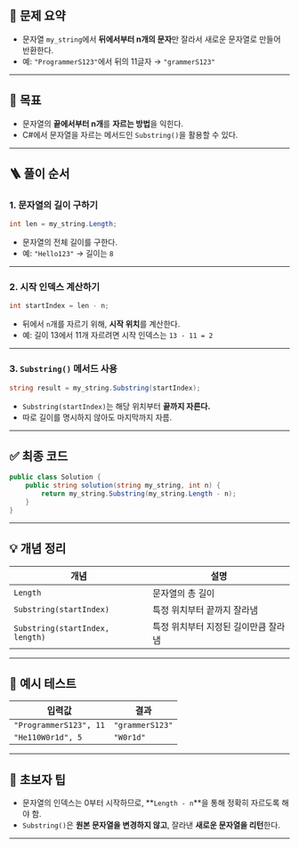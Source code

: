 
## 🧠 문제 요약

* 문자열 `my_string`에서 **뒤에서부터 n개의 문자**만 잘라서 새로운 문자열로 만들어 반환한다.
* 예:
  `"ProgrammerS123"`에서 뒤의 11글자 → `"grammerS123"`

---

## 🎯 목표

* 문자열의 **끝에서부터 n개**를 **자르는 방법**을 익힌다.
* C#에서 문자열을 자르는 메서드인 `Substring()`을 활용할 수 있다.

---

## 🪜 풀이 순서

### 1. 문자열의 길이 구하기

```csharp
int len = my_string.Length;
```

* 문자열의 전체 길이를 구한다.
* 예: `"Hello123"` → 길이는 `8`

---

### 2. 시작 인덱스 계산하기

```csharp
int startIndex = len - n;
```

* 뒤에서 `n`개를 자르기 위해, **시작 위치**를 계산한다.
* 예: 길이 13에서 11개 자르려면 시작 인덱스는 `13 - 11 = 2`

---

### 3. `Substring()` 메서드 사용

```csharp
string result = my_string.Substring(startIndex);
```

* `Substring(startIndex)`는 해당 위치부터 **끝까지 자른다.**
* 따로 길이를 명시하지 않아도 마지막까지 자름.

---

## ✅ 최종 코드

```csharp
public class Solution {
    public string solution(string my_string, int n) {
        return my_string.Substring(my_string.Length - n);
    }
}
```

---

## 💡 개념 정리

| 개념                              | 설명                   |
| ------------------------------- | -------------------- |
| `Length`                        | 문자열의 총 길이            |
| `Substring(startIndex)`         | 특정 위치부터 끝까지 잘라냄      |
| `Substring(startIndex, length)` | 특정 위치부터 지정된 길이만큼 잘라냄 |

---

## 🧪 예시 테스트

| 입력값                    | 결과              |
| ---------------------- | --------------- |
| `"ProgrammerS123", 11` | `"grammerS123"` |
| `"He110W0r1d", 5`      | `"W0r1d"`       |

---

## 🔰 초보자 팁

* 문자열의 인덱스는 0부터 시작하므로, \*\*`Length - n`\*\*을 통해 정확히 자르도록 해야 함.
* `Substring()`은 **원본 문자열을 변경하지 않고**, 잘라낸 **새로운 문자열을 리턴**한다.

---
